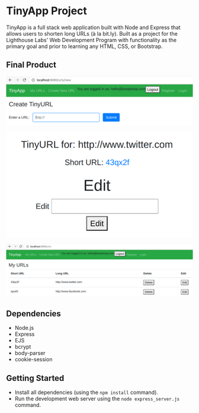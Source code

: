 # TinyApp Project

TinyApp is a full stack web application built with Node and Express that allows users to shorten long URLs (à la bit.ly). Built as a project for the Lighthouse Labs' Web Development Program with functionality as the primary goal and prior to learning any HTML, CSS, or Bootstrap.

## Final Product

![Screenshot of the New URLs page](https://github.com/FemmeSTEMGem/tinyapp/blob/main/docs/new-urls-page.PNG?raw=true)

![Screenshot of the Tiny URL page](https://github.com/FemmeSTEMGem/tinyapp/blob/main/docs/tiny-url-page.PNG?raw=true)

![Screenshot of the URLs page](https://github.com/FemmeSTEMGem/tinyapp/blob/main/docs/urls-page.PNG?raw=true)

## Dependencies

- Node.js
- Express
- EJS
- bcrypt
- body-parser
- cookie-session

## Getting Started

- Install all dependencies (using the `npm install` command).
- Run the development web server using the `node express_server.js` command.